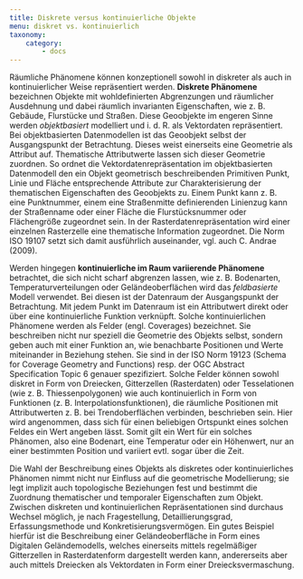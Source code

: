```yaml
---
title: Diskrete versus kontinuierliche Objekte
menu: diskret vs. kontinuierlich
taxonomy:
    category:
        - docs
---
```

Räumliche Phänomene können konzeptionell sowohl in diskreter als auch in kontinuierlicher Weise repräsentiert werden. **Diskrete Phänomene** bezeichnen Objekte mit wohldefinierten Abgrenzungen und räumlicher Ausdehnung und dabei räumlich invarianten Eigenschaften, wie z. B. Gebäude, Flurstücke und Straßen. Diese Geoobjekte im engeren Sinne werden *objektbasiert* modelliert und i. d. R. als Vektordaten repräsentiert. Bei objektbasierten Datenmodellen ist das Geoobjekt selbst der Ausgangspunkt der Betrachtung. Dieses weist einerseits eine Geometrie als Attribut auf. Thematische Attributwerte lassen sich dieser Geometrie zuordnen. So ordnet die Vektordatenrepräsentation im objektbasierten Datenmodell den ein Objekt geometrisch beschreibenden Primitiven Punkt, Linie und Fläche entsprechende Attribute zur Charakterisierung der thematischen Eigenschaften des Geoobjekts zu. Einem Punkt kann z. B. eine Punktnummer, einem eine Straßenmitte definierenden Linienzug kann der Straßenname oder einer Fläche die Flurstücksnummer oder Flächengröße zugeordnet sein. In der Rasterdatenrepräsentation wird einer einzelnen Rasterzelle eine thematische Information zugeordnet. Die Norm ISO 19107 setzt sich damit ausführlich auseinander, vgl. auch C. Andrae (2009).

Werden hingegen **kontinuierliche im Raum variierende Phänomene** betrachtet, die sich nicht scharf abgrenzen lassen, wie z. B. Bodenarten, Temperaturverteilungen oder Geländeoberflächen wird das *feldbasierte* Modell verwendet. Bei diesen ist der Datenraum der Ausgangspunkt der Betrachtung. Mit jedem Punkt im Datenraum ist ein Attributwert direkt oder über eine kontinuierliche Funktion verknüpft. Solche kontinuierlichen Phänomene werden als Felder (engl. Coverages) bezeichnet. Sie beschreiben nicht nur speziell die Geometrie des Objekts selbst, sondern geben auch mit einer Funktion an, wie benachbarte Positionen und Werte miteinander in Beziehung stehen. Sie sind in der ISO Norm 19123 (Schema for Coverage Geometry and Functions) resp. der OGC Abstract Specification Topic 6 genauer spezifiziert. Solche Felder können sowohl diskret in Form von Dreiecken, Gitterzellen (Rasterdaten) oder Tesselationen (wie z. B. Thiessenpolygonen) wie auch kontinuierlich in Form von Funktionen (z. B. Interpolationsfunktionen), die räumliche Positionen mit Attributwerten z. B. bei Trendoberflächen verbinden, beschrieben sein. Hier wird angenommen, dass sich für einen beliebigen Ortspunkt eines solchen Feldes ein Wert angeben lässt. Somit gilt ein Wert für ein solches Phänomen, also eine Bodenart, eine Temperatur oder ein Höhenwert, nur an einer bestimmten Position und variiert evtl. sogar über die Zeit.

Die Wahl der Beschreibung eines Objekts als diskretes oder kontinuierliches Phänomen nimmt nicht nur Einfluss auf die geometrische Modellierung; sie legt implizit auch topologische Beziehungen fest und bestimmt die Zuordnung thematischer und temporaler Eigenschaften zum Objekt. Zwischen diskreten und kontinuierlichen Repräsentationen sind durchaus Wechsel möglich, je nach Fragestellung, Detaillierungsgrad, Erfassungsmethode und Konkretisierungsvermögen. Ein gutes Beispiel hierfür ist die Beschreibung einer Geländeoberfläche in Form eines Digitalen Geländemodells, welches einerseits mittels regelmäßiger Gitterzellen in Rasterdatenform dargestellt werden kann, andererseits aber auch mittels Dreiecken als Vektordaten in Form einer Dreiecksvermaschung.
